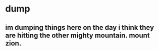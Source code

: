 # dump
im dumping things here on the day i think they are hitting the other mighty mountain. mount zion. 
---
